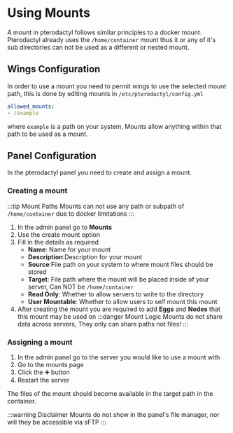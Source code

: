 # Using Mounts

A mount in pterodactyl follows similar principles to a docker mount. Pterodactyl already uses the `/home/container` mount thus it or any of it's sub directories can not be used as a different or nested mount.

## Wings Configuration

In order to use a mount you need to permit wings to use the selected mount path, this is done by editing mounts in `/etc/pterodactyl/config.yml` 

```yml
allowed_mounts:
- /example
```

where `example` is a path on your system, Mounts allow anything within that path to be used as a mount.

## Panel Configuration

In the pterodactyl panel you need to create and assign a mount.

### Creating a mount

:::tip Mount Paths
Mounts can not use any path or subpath of `/home/container` due to docker limitations
:::

1. In the admin panel go to **Mounts**
2. Use the create mount option
3. Fill in the details as required
   - **Name**: Name for your mount
   - **Description**:Description for your mount
   - **Source**:File path on your system to where mount files should be stored
   - **Target**: File path where the mount will be placed inside of your server, Can NOT be `/home/container`
   - **Read Only**: Whether to allow servers to write to the directory
   - **User Mountable**: Whether to allow users to self mount this mount
4. After creating the mount you are required to add **Eggs** and **Nodes** that this mount may be used on
:::danger Mount Logic
Mounts do not share data across servers, They only can share paths not files!
::: 

### Assigning a mount

1. In the admin panel go to the server you would like to use a mount with
2. Go to the mounts page
3. Click the ➕ button
4. Restart the server

The files of the mount should become available in the target path in the container.

:::warning Disclaimer
Mounts do not show in the panel's file manager, nor will they be accessible via sFTP
:::
